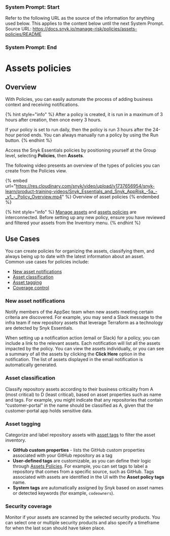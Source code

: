 ### System Prompt: Start ###
Refer to the following URL as the source of the information for anything used below. This applies to the content below until the next System Prompt.
Source URL: https://docs.snyk.io/manage-risk/policies/assets-policies/README
### System Prompt: End ###

# Assets policies

## Overview

With Policies, you can easily automate the process of adding business context and receiving notifications.&#x20;

{% hint style="info" %}
After a policy is created, it is run in a maximum of 3 hours after creation, then once every 3 hours.&#x20;

If your policy is set to run daily, then the policy is run 3 hours after the 24-hour period ends. You can always manually run a policy by using the Run button.
{% endhint %}

Access the Snyk Essentials policies by positioning yourself at the Group level, selecting **Policies**, then **Assets**.

The following video presents an overview of the types of policies you can create from the Policies view.

{% embed url="https://res.cloudinary.com/snyk/video/upload/v1737656954/snyk-learn/product-training-videos/Snyk_Essentials_and_Snyk_AppRisk_-5a_-_v1_-_Policy_Overview.mp4" %}
Overview of asset policies
{% endembed %}

{% hint style="info" %}
[Manage assets](../../../manage-assets/) and [assets policies](./) are interconnected. Before setting up any new policy, ensure you have reviewed and filtered your assets from the Inventory menu.
{% endhint %}

## Use Cases

You can create policies for organizing the assets, classifying them, and always being up to date with the latest information about an asset.\
Common use cases for policies include:

* [New asset notifications](use-cases-for-policies/notification-policy-use-case.md)
* [Asset classification](use-cases-for-policies/classification-policy-use-case.md)
* [Asset tagging](use-cases-for-policies/tagging-policy-use-case.md)
* [Coverage control](use-cases-for-policies/coverage-control-policy-use-case.md)

### New asset notifications

&#x20;Notify members of the AppSec team when new assets meeting certain criteria are discovered. For example, you may send a Slack message to the infra team if new repository assets that leverage Terraform as a technology are detected by Snyk Essentials.

When setting up a notification action (email or Slack) for a policy, you can include a link to the relevant assets. Each notification will list all the assets impacted by the policy. You can view the assets individually, or you can see a summary of all the assets by clicking the **Click Here** option in the notification. The list of assets displayed in the email notification is automatically generated.

### Asset classification

Classify repository assets according to their business criticality from A (most critical) to D (least critical), based on asset properties such as name and tags. For example, you might indicate that any repositories that contain “customer-portal” in the name should be classified as A, given that the customer-portal app holds sensitive data.

### Asset tagging

Categorize and label repository assets with [asset tags](../../../manage-assets/assets-inventory-components.md#tags) to filter the asset inventory.&#x20;

* **GitHub custom properties** - lists the GitHub custom properties associated with your GitHub repository as a tag
* **User-defined tags** are customizable, as you can define their logic through [Assets Policies](./). For example, you can set tags to label a repository that comes from a specific source, such as GitHub. Tags associated with assets are identified in the UI with the **Asset policy tags** name.
* **System tags** are automatically assigned by Snyk based on asset names or detected keywords (for example, `codeowners`).

### Security coverage

Monitor if your assets are scanned by the selected security products. You can select one or multiple security products and also specify a timeframe for when the last scan should have taken place.
